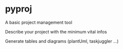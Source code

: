 # pyproj
A basic project management tool

Describe your project with the minimum vital infos

Generate tables and diagrams (plantUml, taskjuggler ...)
